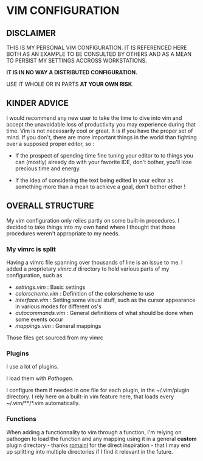 # VIM CONFIGURATION

## DISCLAIMER

THIS IS MY PERSONAL VIM CONFIGURATION. IT IS REFERENCED HERE BOTH AS AN EXAMPLE
TO BE CONSULTED BY OTHERS AND AS A MEAN TO PERSIST MY SETTINGS ACCROSS
WORKSTATIONS.

__IT IS IN NO WAY A DISTRIBUTED CONFIGURATION.__

USE IT WHOLE OR IN PARTS __AT YOUR OWN RISK__.

## KINDER ADVICE

I would recommend any new user to take the time to dive into vim and accept the
unavoidable loss of productivity you may experience during that time.
Vim is not necessarily cool or great. It is if you have the proper set of mind.
If you don't, there are more important things in the world than fighting over
a supposed proper editor, so :

* If the prospect of spending time fine tuning your editor to to things you can
(mostly) already do with your favorite IDE, don't bother, you'll lose precious
time and energy.

* If the idea of considering the text being edited in your editor as something
more than a mean to achieve a goal, don't bother either !

## OVERALL STRUCTURE

My vim configuration only relies partly on some built-in procedures. I decided
to take things into my own hand where I thought that those procedures weren't
appropriate to my needs.

### My vimrc is split

Having a vimrc file spanning over thousands of line is an issue to me. I added
a proprietary _vimrc.d_ directory to hold various parts of my configuration,
such as

* _settings.vim_ : Basic settings
* _colorscheme.vim_ : Definition of the colorscheme to use
* _interface.vim_ : Setting some visual stuff, such as the cursor appearance in
  various modes for different os's
* _autocommands.vim_ : General definitions of what should be done when some
  events occur
* _mappings.vim_ : General mappings

Those files get sourced from my vimrc

### Plugins

I use a lot of plugins.

I load them with _Pathogen_.

I configure them if needed in one file for each plugin, in the ~/.vim/plugin
directory. I rely here on a built-in vim feature here, that loads every
~/.vim/\*\*/\*.vim automatically.


### Functions

When adding a functionnality to vim through a function, I'm relying on pathogen
to load the function and any mapping using it in a general __custom__ plugin
directory - thanks [romainl](https://github.com/romainl/dotvim/tree/master/bundle/custom)
for the direct inspiration - that I may end up splitting into multiple
directories if I find it relevant in the future.

